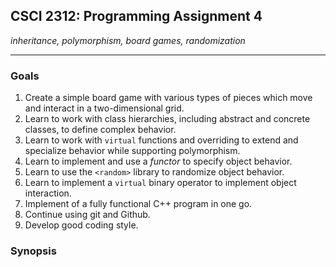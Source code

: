 ## CSCI 2312: Programming Assignment 4

_inheritance, polymorphism, board games, randomization_

* * *

### Goals

1. Create a simple board game with various types of pieces which move and interact in a two-dimensional grid.
2. Learn to work with class hierarchies, including abstract and concrete classes, to define complex behavior.
3. Learn to work with `virtual` functions and overriding to extend and specialize behavior while supporting polymorphism.
4. Learn to implement and use a _functor_ to specify object behavior.
5. Learn to use the `<random>` library to randomize object behavior.
6. Learn to implement a `virtual` binary operator to implement object interaction.
7. Implement of a fully functional C++ program in one go.
8. Continue using git and Github.
9. Develop good coding style.

### Synopsis

